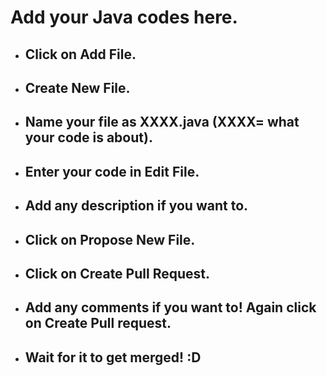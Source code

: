 # Add your Java codes here.

* ## Click on Add File.
* ## Create New File.
* ## Name your file as XXXX.java (XXXX= what your code is about).
* ## Enter your code in Edit File.
* ## Add any description if you want to.
* ## Click on Propose New File.
* ## Click on Create Pull Request.
* ## Add any comments if you want to! Again click on Create Pull request.
* ## Wait for it to get merged! :D
